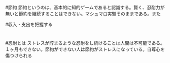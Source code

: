 #節約
節約というのは、基本的に知的ゲームであると認識する。賢く、忍耐力が無いと節約を継続することはできない。マシュマロ実験そのままである。また

#収入・支出を把握する

#

#忍耐とは
ストレスが貯まるような忍耐をし続けることは人間は不可能である。１ヶ月もできない。節約ができない人は節約がストレスになっている。自尊心を傷つけられる
